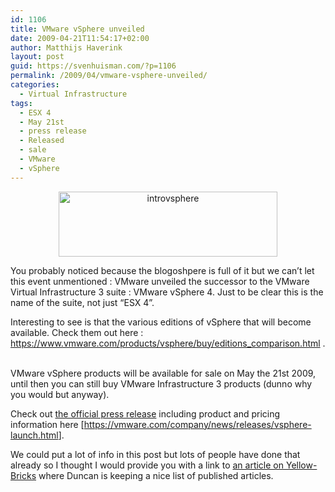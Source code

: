 ```yaml
---
id: 1106
title: VMware vSphere unveiled
date: 2009-04-21T11:54:17+02:00
author: Matthijs Haverink
layout: post
guid: https://svenhuisman.com/?p=1106
permalink: /2009/04/vmware-vsphere-unveiled/
categories:
  - Virtual Infrastructure
tags:
  - ESX 4
  - May 21st
  - press release
  - Released
  - sale
  - VMware
  - vSphere
---
```

<p style="text-align: center;">
  <img class="size-medium wp-image-1107 aligncenter" title="Introducing VMware vSphere4" src="https://svenhuisman.com/wp-content/uploads/2009/04/introvsphere-350x104.png" alt="introvsphere" width="350" height="104" srcset="https://svenhuisman.com/wp-content/uploads/2009/04/introvsphere-350x104.png 350w, https://svenhuisman.com/wp-content/uploads/2009/04/introvsphere.png 716w" sizes="(max-width: 350px) 100vw, 350px" />
</p>

You probably noticed because the blogoshpere is full of it but we can&#8217;t let this event unmentioned : VMware unveiled the successor to the VMware Virtual Infrastructure 3 suite : VMware vSphere 4. Just to be clear this is the name of the suite, not just &#8220;ESX 4&#8221;.

Interesting to see is that the various editions of vSphere that will become available. Check them out here : <a href="https://www.vmware.com/products/vsphere/buy/editions_comparison.html" target="_blank">https://www.vmware.com/products/vsphere/buy/editions_comparison.html</a> . 

VMware vSphere products will be available for sale on May the 21st 2009, until then you can still buy VMware Infrastructure 3 products (dunno why you would but anyway).

Check out <a href="https://vmware.com/company/news/releases/vsphere-launch.html" target="_blank">the official press release</a> including product and pricing information here [<a href="https://vmware.com/company/news/releases/vsphere-launch.html" target="_blank">https://vmware.com/company/news/releases/vsphere-launch.html</a>].

We could put a lot of info in this post but lots of people have done that already so I thought I would provide you with a link to <a href="https://www.yellow-bricks.com/2009/04/21/vsphere-linkage/trackback/" target="_blank">an article on Yellow-Bricks</a> where Duncan is keeping a nice list of published articles.